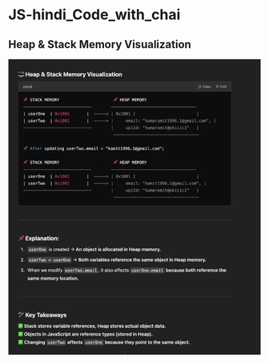 
# JS-hindi_Code_with_chai
## Heap & Stack Memory Visualization
![Memory Diagram](01_basic/Stack-Heap-js.png)

